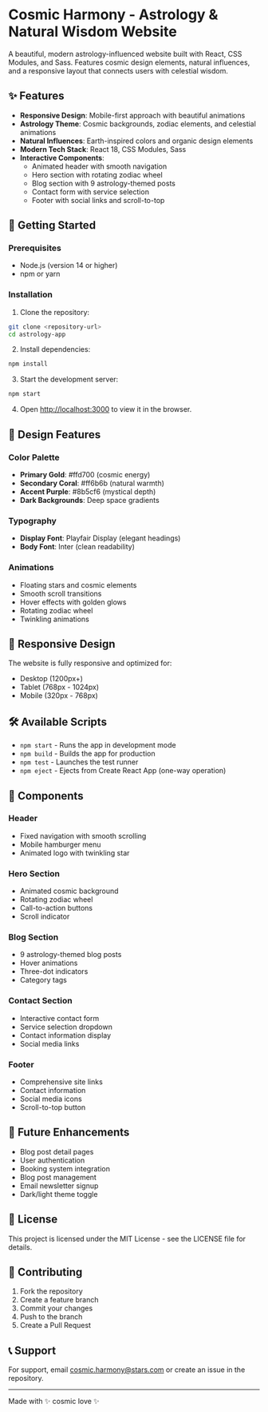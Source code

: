 # Cosmic Harmony - Astrology & Natural Wisdom Website

A beautiful, modern astrology-influenced website built with React, CSS Modules, and Sass. Features cosmic design elements, natural influences, and a responsive layout that connects users with celestial wisdom.

## ✨ Features

- **Responsive Design**: Mobile-first approach with beautiful animations
- **Astrology Theme**: Cosmic backgrounds, zodiac elements, and celestial animations
- **Natural Influences**: Earth-inspired colors and organic design elements
- **Modern Tech Stack**: React 18, CSS Modules, Sass
- **Interactive Components**: 
  - Animated header with smooth navigation
  - Hero section with rotating zodiac wheel
  - Blog section with 9 astrology-themed posts
  - Contact form with service selection
  - Footer with social links and scroll-to-top

## 🚀 Getting Started

### Prerequisites

- Node.js (version 14 or higher)
- npm or yarn

### Installation

1. Clone the repository:
```bash
git clone <repository-url>
cd astrology-app
```

2. Install dependencies:
```bash
npm install
```

3. Start the development server:
```bash
npm start
```

4. Open [http://localhost:3000](http://localhost:3000) to view it in the browser.

## 🎨 Design Features

### Color Palette
- **Primary Gold**: #ffd700 (cosmic energy)
- **Secondary Coral**: #ff6b6b (natural warmth)
- **Accent Purple**: #8b5cf6 (mystical depth)
- **Dark Backgrounds**: Deep space gradients

### Typography
- **Display Font**: Playfair Display (elegant headings)
- **Body Font**: Inter (clean readability)

### Animations
- Floating stars and cosmic elements
- Smooth scroll transitions
- Hover effects with golden glows
- Rotating zodiac wheel
- Twinkling animations

## 📱 Responsive Design

The website is fully responsive and optimized for:
- Desktop (1200px+)
- Tablet (768px - 1024px)
- Mobile (320px - 768px)

## 🛠️ Available Scripts

- `npm start` - Runs the app in development mode
- `npm build` - Builds the app for production
- `npm test` - Launches the test runner
- `npm eject` - Ejects from Create React App (one-way operation)

## 🌟 Components

### Header
- Fixed navigation with smooth scrolling
- Mobile hamburger menu
- Animated logo with twinkling star

### Hero Section
- Animated cosmic background
- Rotating zodiac wheel
- Call-to-action buttons
- Scroll indicator

### Blog Section
- 9 astrology-themed blog posts
- Hover animations
- Three-dot indicators
- Category tags

### Contact Section
- Interactive contact form
- Service selection dropdown
- Contact information display
- Social media links

### Footer
- Comprehensive site links
- Contact information
- Social media icons
- Scroll-to-top button

## 🎯 Future Enhancements

- Blog post detail pages
- User authentication
- Booking system integration
- Blog post management
- Email newsletter signup
- Dark/light theme toggle

## 📄 License

This project is licensed under the MIT License - see the LICENSE file for details.

## 🤝 Contributing

1. Fork the repository
2. Create a feature branch
3. Commit your changes
4. Push to the branch
5. Create a Pull Request

## 📞 Support

For support, email cosmic.harmony@stars.com or create an issue in the repository.

---

Made with ✨ cosmic love ✨